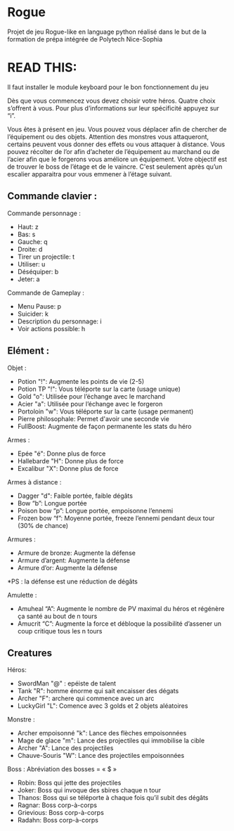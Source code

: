 # Rogue
Projet de jeu Rogue-like en language python réalisé dans le but de la formation de prépa intégrée de Polytech Nice-Sophia

<h1>READ THIS:</h1>
<p>Il faut installer le module keyboard pour le bon fonctionnement du jeu</p>

<p>Dès que vous commencez vous devez choisir votre héros. Quatre choix s’offrent à vous. Pour plus d’informations sur leur spécificité appuyez sur “i”.</p>

<p>Vous êtes à présent en jeu. Vous pouvez vous déplacer afin de chercher de l’équipement ou des objets. 
Attention des monstres vous attaqueront, certains peuvent vous donner des effets ou vous attaquer à distance. 
Vous pouvez récolter de l’or afin d’acheter de l’équipement au marchand ou de l’acier afin que le forgerons vous améliore un équipement. 
Votre objectif est de trouver le boss de l’étage et de le vaincre. C'est seulement après qu’un escalier apparaitra pour vous emmener à l’étage suivant. </p>

 
 <h2>Commande clavier :</h2>
<p>Commande personnage :
    <ul>
    <li>Haut:       z</li>
    <li>Bas:        s</li>
   <li>Gauche:     q</li>
    <li>Droite:	    d</li>
    <li>Tirer un projectile: t</li>
    <li>Utiliser:	u</li>
    <li>Déséquiper:	b</li>
    <li>Jeter:      a</li></ul></p>

<p>Commande de Gameplay :
   <ul>
    <li>Menu Pause:     p</li>
    <li>Suicider:       k</li>
    <li>Description du personnage:	i</li>
    <li>Voir actions possible:  h</li></ul></p>

<h2>Elément :</h2>
<p>Objet :
    <ul>
     <li>Potion "!":             Augmente les points de vie (2-5)</li>
     <li>Potion TP "!":	        Vous téléporte sur la carte (usage unique)</li>
     <li>Gold "o":               Utilisée pour l’échange avec le marchand</li>
     <li>Acier "a":              Utilisée pour l’échange avec le forgeron</li>
     <li>Portoloin "w":          Vous téléporte sur la carte (usage permanent)</li>
     <li>Pierre philosophale:    Permet d'avoir une seconde vie </li>
     <li>FullBoost:              Augmente de façon permanente les stats du héro </li></ul></p>

<p>Armes :
    <ul>
     <li>Epée "é":           Donne plus de force</li>
     <li>Hallebarde "H":     Donne plus de force</li>
     <li>Excalibur "X":      Donne plus de force</li></ul></p>

<p>Armes à distance :
    <ul>
    <li>Dagger "d":     Faible portée, faible dégâts</li>
    <li>Bow “b”:        Longue portée </li>
    <li>Poison bow “p”:	Longue portée, empoisonne l’ennemi</li>
    <li>Frozen bow “f”:	Moyenne portée, freeze l’ennemi pendant deux tour (30% de chance)</li></ul></p>

<p>Armures :
    <ul>
    <li>Armure de bronze:   Augmente la défense</li>
    <li>Armure d’argent:	Augmente la défense</li>
   <li> Armure d’or:        Augmente la défense</li></ul></p>
*PS : la défense est une réduction de dégâts 


<p>Amulette :
    <ul>
   <li>Amuheal “A”:    Augmente le nombre de PV maximal du héros et régénère ça santé au bout de n tours</li>
    <li>Amucrit “C”:    Augmente la force et débloque la possibilité d’assener un coup critique tous les n tours</li></ul></p>



<h2>Creatures </h2>

<p>Héros:
    <ul>
    <li>SwordMan "@" :  epéiste de talent</li>
    <li>Tank "R":       homme énorme qui sait encaisser des dégats</li>
    <li>Archer "F":     archere qui commence avec un arc</li>
    <li>LuckyGirl "L":  Comence avec 3 golds et 2 objets aléatoires</li></ul></p>

<p>Monstre :
    <ul>
     <li>Archer empoisonné "k":  Lance des flèches empoisonnées</li>
    <li>Mage de glace "m":      Lance des projectiles qui immobilise la cible</li>
    <li>Archer "A":             Lance des projectiles</li>
   <li> Chauve-Souris "W":      Lance des projectiles empoisonnées</li></ul></p>

<p>Boss :
Abréviation des bosses = « $ »
     <ul>
    <li>Robin:      Boss qui jette des projectiles</li>
    <li>Joker:      Boss qui invoque des sbires chaque n tour</li>
    <li>Thanos: 	Boss qui se téléporte à chaque fois qu’il subit des dégâts </li>
    <li>Ragnar:	    Boss corp-à-corps</li>
    <li>Grievious:	Boss corp-à-corps</li>
    <li>Radahn:	    Boss corp-à-corps</li></ul></p>
